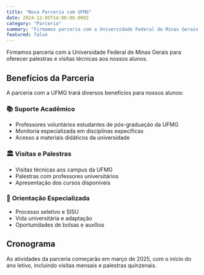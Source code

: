 ```yaml
---
title: "Nova Parceria com UFMG"
date: 2024-12-05T14:00:00.000Z
category: "Parceria"
summary: "Firmamos parceria com a Universidade Federal de Minas Gerais para oferecer palestras e visitas técnicas aos nossos alunos."
featured: false
---
```


Firmamos parceria com a Universidade Federal de Minas Gerais para oferecer palestras e visitas técnicas aos nossos alunos.

## Benefícios da Parceria

A parceria com a UFMG trará diversos benefícios para nossos alunos:

### 📚 **Suporte Acadêmico**
- Professores voluntários estudantes de pós-graduação da UFMG
- Monitoria especializada em disciplinas específicas
- Acesso a materiais didáticos da universidade

### 🏛️ **Visitas e Palestras**
- Visitas técnicas aos campus da UFMG
- Palestras com professores universitários
- Apresentação dos cursos disponíveis

### 🎯 **Orientação Especializada**
- Processo seletivo e SISU
- Vida universitária e adaptação
- Oportunidades de bolsas e auxílios

## Cronograma

As atividades da parceria começarão em março de 2025, com o início do ano letivo, incluindo visitas mensais e palestras quinzenais.